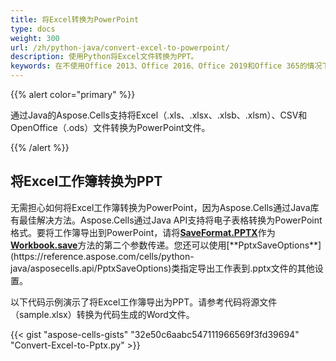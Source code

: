 ```yaml
---
title: 将Excel转换为PowerPoint
type: docs
weight: 300
url: /zh/python-java/convert-excel-to-powerpoint/
description: 使用Python将Excel文件转换为PPT。
keywords: 在不使用Office 2013、Office 2016、Office 2019和Office 365的情况下导出工作簿到幻灯片
---
```


{{% alert color="primary" %}}

通过Java的Aspose.Cells支持将Excel（.xls、.xlsx、.xlsb、.xlsm）、CSV和OpenOffice（.ods）文件转换为PowerPoint文件。

{{% /alert %}}

## **将Excel工作簿转换为PPT**

无需担心如何将Excel工作簿转换为PowerPoint，因为Aspose.Cells通过Java库有最佳解决方法。Aspose.Cells通过Java API支持将电子表格转换为PowerPoint格式。要将工作簿导出到PowerPoint，请将[**SaveFormat.PPTX**](https://reference.aspose.com/cells/python-java/asposecells.api/saveformat)作为[**Workbook.save**](https://reference.aspose.com/cells/python-java/asposecells.api/workbook#save\(java.lang.String,%20int\))方法的第二个参数传递。您还可以使用[**PptxSaveOptions**](https://reference.aspose.com/cells/python-java/asposecells.api/PptxSaveOptions)类指定导出工作表到.pptx文件的其他设置。

以下代码示例演示了将Excel工作簿导出为PPT。请参考代码将源文件（sample.xlsx）转换为代码生成的Word文件。

{{< gist "aspose-cells-gists" "32e50c6aabc547111966569f3fd39694" "Convert-Excel-to-Pptx.py" >}}


